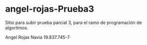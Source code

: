# angel-rojas-Prueba3
Sitio para subir prueba parcial 3, para el ramo de programación de algoritmos.

Angel Rojas Navia
19.837.745-7
